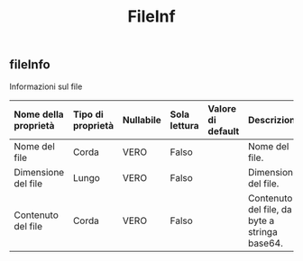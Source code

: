 ﻿---
title: FileInf
second_title: Aspose.Cells Cloud Documen
type: docs
url: /it/specification/model/fileinfo/
description: "Aspose.Cells Specifica del modello cloud: FileInfo. Gestisci facilmente Excel e altri fogli di calcolo con funzionalità come apertura, generazione, modifica, divisione, unione, confronto e conversione"
weight: 50
---
## **fileInfo**

 Informazioni sul file

| Nome della proprietà| Tipo di proprietà| Nullabile| Sola lettura| Valore di default| Descrizione|
|:- |:- |:- |:- |:- |:- |
| Nome del file| Corda| VERO| Falso|| Nome del file.|
| Dimensione del file| Lungo| VERO| Falso|| Dimensione del file.|
| Contenuto del file| Corda| VERO| Falso|| Contenuto del file, da byte a stringa base64.|

